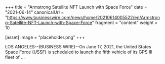 +++
title = "Armstrong Satellite NFT Launch with Space Force"
date = "2021-06-14"
canonicalUrl = "https://www.businesswire.com/news/home/20210614005522/en/Armstrong-Satellite-NFT-Launch-with-Space-Force"
fragment = "content"
weight = 10

[asset]
    image = "placeholder.png"
+++

LOS ANGELES--(BUSINESS WIRE)--On June 17, 2021, the United States Space 
Force (USSF) is scheduled to launch the fifth vehicle of its GPS III fleet 
of ...
